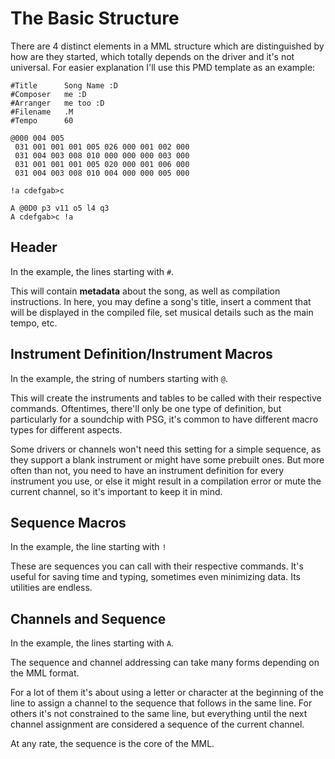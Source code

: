 # The Basic Structure

There are 4 distinct elements in a MML structure which are distinguished by how are they started, which totally depends on the driver and it's not universal. For easier explanation I'll use this PMD template as an example:

```
#Title		Song Name :D
#Composer	me :D
#Arranger	me too :D
#Filename	.M
#Tempo		60

@000 004 005
 031 001 001 001 005 026 000 001 002 000
 031 004 003 008 010 000 000 000 003 000
 031 001 001 001 005 020 000 001 006 000
 031 004 003 008 010 004 000 000 005 000

!a cdefgab>c

A @0D0 p3 v11 o5 l4 q3
A cdefgab>c !a
```

## Header
In the example, the lines starting with `#`.

This will contain **metadata** about the song, as well as compilation instructions. In here, you may define a song's title, insert a comment that will be displayed in the compiled file, set musical details such as the main tempo, etc.

## Instrument Definition/Instrument Macros
In the example, the string of numbers starting with `@`.

This will create the instruments and tables to be called with their respective commands. Oftentimes, there'll only be one type of definition, but particularly for a soundchip with PSG, it's common to have different macro types for different aspects.

Some drivers or channels won't need this setting for a simple sequence, as they support a blank instrument or might have some prebuilt ones. But more often than not, you need to have an instrument definition for every instrument you use, or else it might result in a compilation error or mute the current channel, so it's important to keep it in mind.

## Sequence Macros
In the example, the line starting with `!`

These are sequences you can call with their respective commands. It's useful for saving time and typing, sometimes even minimizing data. Its utilities are endless.

## Channels and Sequence
In the example, the lines starting with `A`.

The sequence and channel addressing can take many forms depending on the MML format.

For a lot of them it's about using a letter or character at the beginning of the line to assign a channel to the sequence that follows in the same line. For others it's not constrained to the same line, but everything until the next channel assignment are considered a sequence of the current channel.

At any rate, the sequence is the core of the MML.
